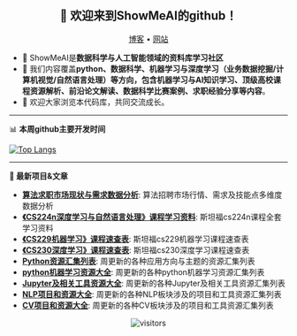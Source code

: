 <h2 align="center">👋 欢迎来到ShowMeAI的github！</h2>
<p align="center">
  <a href="https://showmeai-hub.github.io/">博客</a> •
  <a href="http://show-me-ai.com">网站</a>
</p>


- 🔭 ShowMeAI是**数据科学与人工智能领域的资料库学习社区**
- 🌱 我们内容覆盖**python、数据科学、机器学习与深度学习（业务数据挖掘/计算机视觉/自然语言处理）**等方向，包含**机器学习与AI知识学习、顶级高校课程资源解析、前沿论文解读、数据科学比赛案例、求职经验分享等内容**。
- 💬 欢迎大家浏览本代码库，共同交流成长。

-------

📊 **本周github主要开发时间**

[![Top Langs](https://github-readme-stats.vercel.app/api/top-langs/?username=ShowMeAI-Hub)](https://github.com/ShowMeAI-Hub)

-------
**📝 最新项目&文章**

- [**算法求职市场现状与需求数据分析**](https://showmeai-hub.github.io/job-and-hiring/): 算法招聘市场行情、需求及技能点多维度数据分析
- [**《CS224n深度学习与自然语言处理》课程学习资料**](https://showmeai-hub.github.io/cs224n-course-materials-info/): 斯坦福cs224n课程全套学习资料
- [**《CS229机器学习》课程速查表**](https://showmeai-hub.github.io/cs229/): 斯坦福cs229机器学习课程速查表
- [**《CS230深度学习》课程速查表**](https://showmeai-hub.github.io/cs230/): 斯坦福cs230深度学习课程速查表
- [**Python资源汇集列表**](https://github.com/HanXinzi-AI/awesome-python-resources): 周更新的各种应用方向与主题的资源汇集列表
- [**python机器学习资源大全**](https://github.com/HanXinzi-AI/awesome-python-machine-learning-resources): 周更新的各种python机器学习资源汇集列表
- [**Jupyter及相关工具资源大全**](https://github.com/HanXinzi-AI/awesome-jupyter-resources): 周更新的各种Jupyter及相关工具资源汇集列表
- [**NLP项目和资源大全**](https://github.com/HanXinzi-AI/awesome-NLP-resources): 周更新的各种NLP板块涉及的项目和工具资源汇集列表
- [**CV项目和资源大全**](https://github.com/HanXinzi-AI/awesome-computer-vision-resources): 周更新的各种CV板块涉及的项目和工具资源汇集列表


<p align="center"> <img src="https://gpvc.arturio.dev/ShowMeAI-Hub" alt="visitors"> </p>
